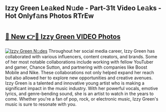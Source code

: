 ## Izzy Green Le𝚊ked N𝚞de - Part-31t Video Le𝚊ks - Hot Onlyf𝚊ns Photos RTrEw

# <h2><a href="http://ac47623.deff.icu/?id=Izzy+Green">🔗 New 👉🔴 Izzy Green VIDEO Photos</a></h2>

[![Izzy Green N𝚞des](https://i.imgur.com/rIISA9y.gif)](http://ac47623.deff.icu/?id=Izzy+Green)
Throughout her social media career, Izzy Green has collaborated with various influencers, content creators, and brands. Some of her most notable collaborations include working with fellow YouTuber and gamer, Chance Sutton, and partnering with companies like Boost Mobile and Nike. These collaborations not only helped expand her reach but also allowed her to explore new opportunities and creative avenues. Izzy Green is a talented and innovative young artist who is making a significant impact in the music industry. With her powerful vocals, emotive lyrics, and genre-bending sound, she is an artist to watch in the years to come. Whether you're a fan of pop, rock, or electronic music, Izzy Green's music is sure to resonate with you.
